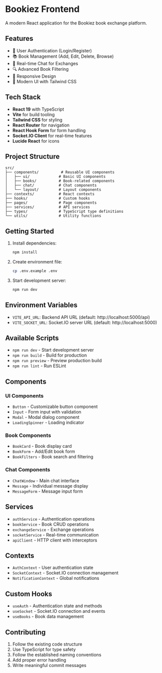 # Bookiez Frontend

A modern React application for the Bookiez book exchange platform.

## Features

- 🔐 User Authentication (Login/Register)
- 📚 Book Management (Add, Edit, Delete, Browse)
- 💬 Real-time Chat for Exchanges
- 🔍 Advanced Book Filtering
- 📱 Responsive Design
- 🎨 Modern UI with Tailwind CSS

## Tech Stack

- **React 19** with TypeScript
- **Vite** for build tooling
- **Tailwind CSS** for styling
- **React Router** for navigation
- **React Hook Form** for form handling
- **Socket.IO Client** for real-time features
- **Lucide React** for icons

## Project Structure

```
src/
├── components/          # Reusable UI components
│   ├── ui/             # Basic UI components
│   ├── books/          # Book-related components
│   ├── chat/           # Chat components
│   └── layout/         # Layout components
├── contexts/           # React contexts
├── hooks/              # Custom hooks
├── pages/              # Page components
├── services/           # API services
├── types/              # TypeScript type definitions
└── utils/              # Utility functions
```

## Getting Started

1. Install dependencies:
   ```bash
   npm install
   ```

2. Create environment file:
   ```bash
   cp .env.example .env
   ```

3. Start development server:
   ```bash
   npm run dev
   ```

## Environment Variables

- `VITE_API_URL`: Backend API URL (default: http://localhost:5000/api)
- `VITE_SOCKET_URL`: Socket.IO server URL (default: http://localhost:5000)

## Available Scripts

- `npm run dev` - Start development server
- `npm run build` - Build for production
- `npm run preview` - Preview production build
- `npm run lint` - Run ESLint

## Components

### UI Components
- `Button` - Customizable button component
- `Input` - Form input with validation
- `Modal` - Modal dialog component
- `LoadingSpinner` - Loading indicator

### Book Components
- `BookCard` - Book display card
- `BookForm` - Add/Edit book form
- `BookFilters` - Book search and filtering

### Chat Components
- `ChatWindow` - Main chat interface
- `Message` - Individual message display
- `MessageForm` - Message input form

## Services

- `authService` - Authentication operations
- `bookService` - Book CRUD operations
- `exchangeService` - Exchange operations
- `socketService` - Real-time communication
- `apiClient` - HTTP client with interceptors

## Contexts

- `AuthContext` - User authentication state
- `SocketContext` - Socket.IO connection management
- `NotificationContext` - Global notifications

## Custom Hooks

- `useAuth` - Authentication state and methods
- `useSocket` - Socket.IO connection and events
- `useBooks` - Book data management

## Contributing

1. Follow the existing code structure
2. Use TypeScript for type safety
3. Follow the established naming conventions
4. Add proper error handling
5. Write meaningful commit messages